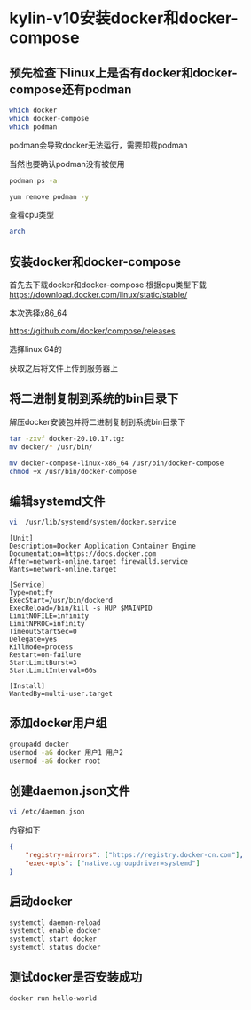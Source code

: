 # kylin-v10安装docker和docker-compose

## 预先检查下linux上是否有docker和docker-compose还有podman

```bash
which docker
which docker-compose
which podman
```
podman会导致docker无法运行，需要卸载podman

当然也要确认podman没有被使用
```bash
podman ps -a
```
```bash
yum remove podman -y
```
查看cpu类型
```bash
arch
```



## 安装docker和docker-compose

首先去下载docker和docker-compose
根据cpu类型下载
https://download.docker.com/linux/static/stable/

本次选择x86_64


https://github.com/docker/compose/releases

选择linux 64的

获取之后将文件上传到服务器上



## 将二进制复制到系统的bin目录下
解压docker安装包并将二进制复制到系统bin目录下

```bash
tar -zxvf docker-20.10.17.tgz
mv docker/* /usr/bin/
```

```bash
mv docker-compose-linux-x86_64 /usr/bin/docker-compose
chmod +x /usr/bin/docker-compose
```

## 编辑systemd文件
```bash
vi  /usr/lib/systemd/system/docker.service
```

```text
[Unit]
Description=Docker Application Container Engine
Documentation=https://docs.docker.com
After=network-online.target firewalld.service
Wants=network-online.target

[Service]
Type=notify
ExecStart=/usr/bin/dockerd
ExecReload=/bin/kill -s HUP $MAINPID
LimitNOFILE=infinity
LimitNPROC=infinity
TimeoutStartSec=0
Delegate=yes
KillMode=process
Restart=on-failure
StartLimitBurst=3
StartLimitInterval=60s

[Install]
WantedBy=multi-user.target
```

## 添加docker用户组
```bash
groupadd docker
usermod -aG docker 用户1 用户2
usermod -aG docker root
```
## 创建daemon.json文件
```bash
vi /etc/daemon.json
```
内容如下
```json
{
    "registry-mirrors": ["https://registry.docker-cn.com"],
    "exec-opts": ["native.cgroupdriver=systemd"]
}
```

##  启动docker

```bash
systemctl daemon-reload
systemctl enable docker
systemctl start docker
systemctl status docker
```

## 测试docker是否安装成功
```bash
docker run hello-world
```

